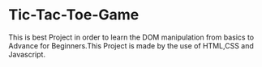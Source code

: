 # Tic-Tac-Toe-Game
This is best Project in order to learn the DOM manipulation from basics to Advance for Beginners.This Project is made by the use of HTML,CSS and Javascript. 
